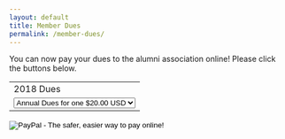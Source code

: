 ```yaml
---
layout: default
title: Member Dues
permalink: /member-dues/
---
```


<p>You can now pay your dues to the alumni association online! Please click the buttons below. </p>

<form target="paypal" action="https://www.paypal.com/cgi-bin/webscr" method="post">
<input type="hidden" name="cmd" value="_s-xclick">
<input type="hidden" name="hosted_button_id" value="YEPFVTSHTZBUW">
<table>
<tbody><tr><td><input type="hidden" name="on0" value="Dues">2018 Dues</td></tr><tr>
<td align="center"><select name="os0">
	<option value="Annual Dues for one">Annual Dues for one $20.00 USD</option>
	<option value="Annual Dues for two">Annual Dues for two $40.00 USD</option>
</select> </td></tr>
</tbody></table>
<input type="hidden" name="currency_code" value="USD">
<input type="image" src="https://www.paypalobjects.com/en_US/i/btn/btn_cart_LG.gif" border="0" name="submit" alt="PayPal - The safer, easier way to pay online!">
&nbsp;<img alt="" border="0" src="https://www.paypalobjects.com/en_US/i/scr/pixel.gif" width="1" height="1" hidden="" style="display: none !important;">
</form>